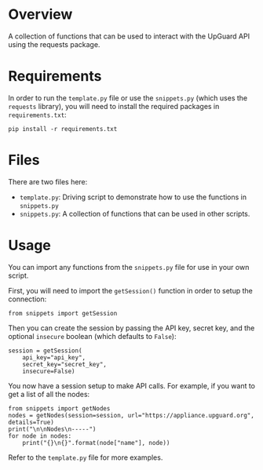 # Overview

A collection of functions that can be used to interact with the UpGuard API using the requests package.

# Requirements

In order to run the `template.py` file or use the `snippets.py` (which uses the `requests` library), you will need to install the required packages in `requirements.txt`:

```
pip install -r requirements.txt
```

# Files

There are two files here:

* `template.py`: Driving script to demonstrate how to use the functions in `snippets.py`
* `snippets.py`: A collection of functions that can be used in other scripts.

# Usage

You can import any functions from the `snippets.py` file for use in your own script.

First, you will need to import the `getSession()` function in order to setup the connection:

```
from snippets import getSession
```

Then you can create the session by passing the API key, secret key, and the optional `insecure` boolean (which defaults to `False`):

```
session = getSession(
    api_key="api_key",
    secret_key="secret_key",
    insecure=False)
```

You now have a session setup to make API calls. For example, if you want to get a list of all the nodes:

```
from snippets import getNodes
nodes = getNodes(session=session, url="https://appliance.upguard.org", details=True)
print("\n\nNodes\n-----")
for node in nodes:
    print("{}\n{}".format(node["name"], node))
```

Refer to the `template.py` file for more examples.
